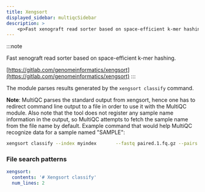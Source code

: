```yaml
---
title: Xengsort
displayed_sidebar: multiqcSidebar
description: >
    <p>Fast xenograft read sorter based on space-efficient k-mer hashing.</p>
---
```


<!--
~~~~~ DO NOT EDIT ~~~~~
This file is autogenerated from the MultiQC module python docstring.
Do not edit the markdown, it will be overwritten.

File path for the source of this content: multiqc/modules/xengsort/xengsort.py
~~~~~~~~~~~~~~~~~~~~~~~
-->

:::note
<p>Fast xenograft read sorter based on space-efficient k-mer hashing.</p>

[https://gitlab.com/genomeinformatics/xengsort](https://gitlab.com/genomeinformatics/xengsort)
:::

The module parses results generated by the `xengsort classify` command.

**Note**: MultiQC parses the standard output from xengsort, hence one has to redirect
command line output to a file in order to use it with the MultiQC module. Also note that 
the tool does not register any sample name information in the output, so MultiQC
attempts to fetch the sample name from the file name by default. Example command that
 would help MultiQC recognize data for a sample named "SAMPLE":

```sh
xengsort classify --index myindex       --fastq paired.1.fq.gz --pairs paired.2.fq.gz       --prefix myresults       --classification count       > SAMPLE.txt
```

### File search patterns

```yaml
xengsort:
  contents: '# Xengsort classify'
  num_lines: 2
```
    